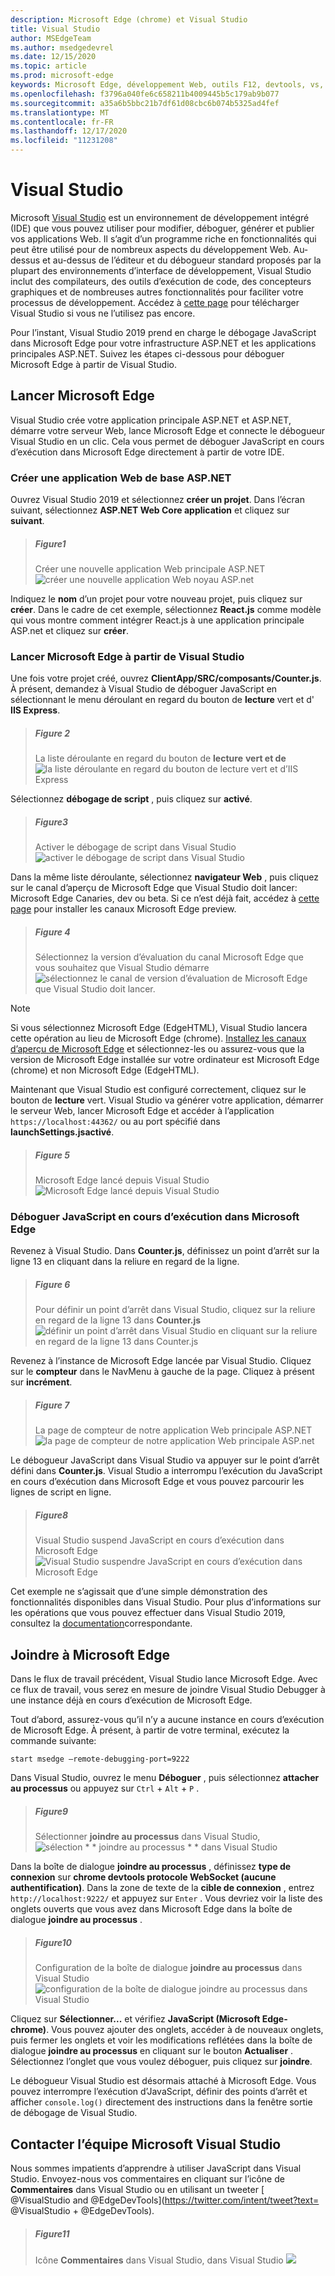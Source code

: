 ```yaml
---
description: Microsoft Edge (chrome) et Visual Studio
title: Visual Studio
author: MSEdgeTeam
ms.author: msedgedevrel
ms.date: 12/15/2020
ms.topic: article
ms.prod: microsoft-edge
keywords: Microsoft Edge, développement Web, outils F12, devtools, vs, Visual Studio, débogueur
ms.openlocfilehash: f3796a040fe6c658211b4009445b5c179ab9b077
ms.sourcegitcommit: a35a6b5bbc21b7df61d08cbc6b074b5325ad4fef
ms.translationtype: MT
ms.contentlocale: fr-FR
ms.lasthandoff: 12/17/2020
ms.locfileid: "11231208"
---
```

# Visual Studio

Microsoft [Visual Studio](https://visualstudio.microsoft.com/vs/) est un environnement de développement intégré (IDE) que vous pouvez utiliser pour modifier, déboguer, générer et publier vos applications Web. Il s’agit d’un programme riche en fonctionnalités qui peut être utilisé pour de nombreux aspects du développement Web. Au-dessus et au-dessus de l’éditeur et du débogueur standard proposés par la plupart des environnements d’interface de développement, Visual Studio inclut des compilateurs, des outils d’exécution de code, des concepteurs graphiques et de nombreuses autres fonctionnalités pour faciliter votre processus de développement. Accédez à [cette page](https://visualstudio.microsoft.com/downloads/) pour télécharger Visual Studio si vous ne l’utilisez pas encore.

Pour l’instant, Visual Studio 2019 prend en charge le débogage JavaScript dans Microsoft Edge pour votre infrastructure ASP\.NET et les applications principales ASP\.NET. Suivez les étapes ci-dessous pour déboguer Microsoft Edge à partir de Visual Studio.

## Lancer Microsoft Edge
Visual Studio crée votre application principale ASP\.NET et ASP\.NET, démarre votre serveur Web, lance Microsoft Edge et connecte le débogueur Visual Studio en un clic. Cela vous permet de déboguer JavaScript en cours d’exécution dans Microsoft Edge directement à partir de votre IDE.

### Créer une application Web de base ASP.NET

Ouvrez Visual Studio 2019 et sélectionnez **créer un projet**. Dans l’écran suivant, sélectionnez **ASP\.NET Web Core application** et cliquez sur **suivant**.

> ##### Figure1  
> Créer une nouvelle application Web principale ASP.NET ![ créer une nouvelle application Web noyau ASP.net](./media/create-new-project.png)  

Indiquez le **nom** d’un projet pour votre nouveau projet, puis cliquez sur **créer**. Dans le cadre de cet exemple, sélectionnez **React.js** comme modèle qui vous montre comment intégrer React.js à une application principale ASP.net et cliquez sur **créer**.

### Lancer Microsoft Edge à partir de Visual Studio

Une fois votre projet créé, ouvrez **ClientApp/SRC/composants/Counter.js**. À présent, demandez à Visual Studio de déboguer JavaScript en sélectionnant le menu déroulant en regard du bouton de **lecture** vert et d' **IIS Express**. 

> ##### Figure 2  
> La liste déroulante en regard du bouton de **lecture** **vert et de** 
> ![ la liste déroulante en regard du bouton de lecture vert et d’IIS Express](./media/vs-dropdown.png)  

Sélectionnez **débogage de script** , puis cliquez sur **activé**.

> ##### Figure3  
> Activer le débogage de script dans Visual Studio ![ activer le débogage de script dans Visual Studio](./media/enable-script-debugging.png)  

Dans la même liste déroulante, sélectionnez **navigateur Web** , puis cliquez sur le canal d’aperçu de Microsoft Edge que Visual Studio doit lancer: Microsoft Edge Canaries, dev ou beta. Si ce n’est déjà fait, accédez à [cette page](https://www.microsoftedgeinsider.com/download) pour installer les canaux Microsoft Edge preview.

> ##### Figure 4  
> Sélectionnez la version d’évaluation du canal Microsoft Edge que vous souhaitez que Visual Studio démarre ![ sélectionnez le canal de version d’évaluation de Microsoft Edge que Visual Studio doit lancer.](./media/set-web-browser.png)  

> [!NOTE]
> Si vous sélectionnez Microsoft Edge (EdgeHTML), Visual Studio lancera cette opération au lieu de Microsoft Edge (chrome). [Installez les canaux d’aperçu de Microsoft Edge](https://www.microsoftedgeinsider.com/download) et sélectionnez-les ou assurez-vous que la version de Microsoft Edge installée sur votre ordinateur est Microsoft Edge (chrome) et non Microsoft Edge (EdgeHTML).

Maintenant que Visual Studio est configuré correctement, cliquez sur le bouton de **lecture** vert. Visual Studio va générer votre application, démarrer le serveur Web, lancer Microsoft Edge et accéder à l’application `https://localhost:44362/` ou au port spécifié dans **launchSettings.jsactivé**.

> ##### Figure 5  
> Microsoft Edge lancé depuis Visual Studio ![ Microsoft Edge lancé depuis Visual Studio](./media/edge-launch.png)  

### Déboguer JavaScript en cours d’exécution dans Microsoft Edge

Revenez à Visual Studio. Dans **Counter.js**, définissez un point d’arrêt sur la ligne 13 en cliquant dans la reliure en regard de la ligne.

> ##### Figure 6
> Pour définir un point d’arrêt dans Visual Studio, cliquez sur la reliure en regard de la ligne 13 dans **Counter.js** 
> ![ définir un point d’arrêt dans Visual Studio en cliquant sur la reliure en regard de la ligne 13 dans Counter.js](./media/set-breakpoint.png)  

Revenez à l’instance de Microsoft Edge lancée par Visual Studio. Cliquez sur le **compteur** dans le NavMenu à gauche de la page. Cliquez à présent sur **incrément**.

> ##### Figure 7
> La page de compteur de notre application Web principale ASP.NET ![ la page de compteur de notre application Web principale ASP.net](./media/edge-counter.png)  

Le débogueur JavaScript dans Visual Studio va appuyer sur le point d’arrêt défini dans **Counter.js**. Visual Studio a interrompu l’exécution du JavaScript en cours d’exécution dans Microsoft Edge et vous pouvez parcourir les lignes de script en ligne.

> ##### Figure8
> Visual Studio suspend JavaScript en cours d’exécution dans Microsoft Edge ![ Visual Studio suspendre JavaScript en cours d’exécution dans Microsoft Edge](./media/hit-breakpoint.png)  

Cet exemple ne s’agissait que d’une simple démonstration des fonctionnalités disponibles dans Visual Studio. Pour plus d’informations sur les opérations que vous pouvez effectuer dans Visual Studio 2019, consultez la [documentation](/visualstudio/windows/?view=vs-2019&preserve-view=true)correspondante.

## Joindre à Microsoft Edge
Dans le flux de travail précédent, Visual Studio lance Microsoft Edge. Avec ce flux de travail, vous serez en mesure de joindre Visual Studio Debugger à une instance déjà en cours d’exécution de Microsoft Edge. 

Tout d’abord, assurez-vous qu’il n’y a aucune instance en cours d’exécution de Microsoft Edge. À présent, à partir de votre terminal, exécutez la commande suivante:

```console
start msedge –remote-debugging-port=9222
```

Dans Visual Studio, ouvrez le menu **Déboguer** , puis sélectionnez **attacher au processus** ou appuyez sur `Ctrl`  +  `Alt`  +  `P` .

> ##### Figure9
> Sélectionner **joindre au processus** dans Visual Studio, ![ sélection * * joindre au processus * * dans Visual Studio](./media/attach-to-process.png)  

Dans la boîte de dialogue **joindre au processus** , définissez **type de connexion** sur **chrome devtools protocole WebSocket (aucune authentification)**. Dans la zone de texte de la **cible de connexion** , entrez `http://localhost:9222/` et appuyez sur `Enter` . Vous devriez voir la liste des onglets ouverts que vous avez dans Microsoft Edge dans la boîte de dialogue **joindre au processus** .

> ##### Figure10
> Configuration de la boîte de dialogue **joindre au processus** dans Visual Studio ![ configuration de la boîte de dialogue joindre au processus dans Visual Studio](./media/attach-to-process-dialog.png)  

Cliquez sur **Sélectionner...** et vérifiez **JavaScript (Microsoft Edge-chrome)**. Vous pouvez ajouter des onglets, accéder à de nouveaux onglets, puis fermer les onglets et voir les modifications reflétées dans la boîte de dialogue **joindre au processus** en cliquant sur le bouton **Actualiser** . Sélectionnez l’onglet que vous voulez déboguer, puis cliquez sur **joindre**.

Le débogueur Visual Studio est désormais attaché à Microsoft Edge. Vous pouvez interrompre l’exécution d’JavaScript, définir des points d’arrêt et afficher `console.log()` directement des instructions dans la fenêtre sortie de débogage de Visual Studio.

## Contacter l’équipe Microsoft Visual Studio  

Nous sommes impatients d’apprendre à utiliser JavaScript dans Visual Studio.  Envoyez-nous vos commentaires en cliquant sur l’icône de **Commentaires** dans Visual Studio ou en utilisant un tweeter [ @VisualStudio and @EdgeDevTools](https://twitter.com/intent/tweet?text= @VisualStudio + @EdgeDevTools).  

> ##### Figure11
> Icône **Commentaires** dans Visual Studio, dans Visual Studio ![](./media/feedback-icon.png)  
